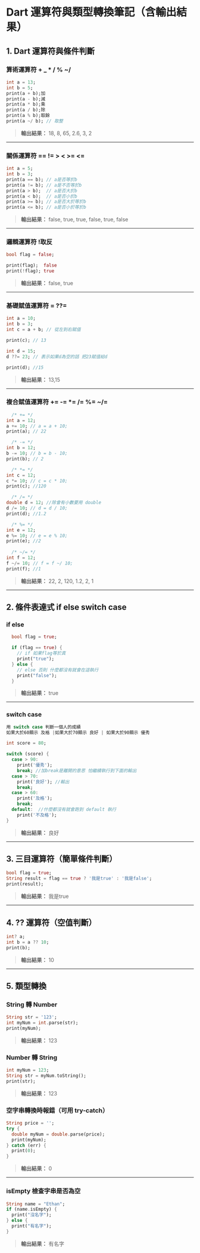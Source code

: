 
# Dart 運算符與類型轉換筆記（含輸出結果）

## 1. Dart 運算符與條件判斷

### 算術運算符 + _ * /  %  ~/

```dart
int a = 13;
int b = 5;
print(a + b);加
print(a - b);減
print(a * b);乘
print(a / b);除
print(a % b);取餘
print(a ~/ b); // 取整
```
> **輸出結果：**
> 18, 8, 65, 2.6, 3, 2

---

### 關係運算符  ==  !=  >  <  >=  <=

```dart
int a = 5;
int b = 3;
print(a == b); // a是否等於b
print(a != b); // a是不否等於b
print(a > b);  // a是否大於b
print(a < b);  // a是否小於b
print(a >= b); // a是否大於等於b
print(a <= b); // a是否小於等於b
```
> **輸出結果：**
> false, true, true, false, true, false

---

### 邏輯運算符 !取反

```dart
bool flag = false;

print(flag);  false
print(!flag); true
```
> **輸出結果：**
> false, true

---

### 基礎賦值運算符  =  ??=

```dart
int a = 10;
int b = 3;
int c = a + b; // 從左到右賦值

print(c); // 13

int d = 15;
d ??= 23; // 表示如果d為空的話 把23賦值給d

print(d); //15

```
> **輸出結果：**
> 13,15

---

### 複合賦值運算符  +=   -=  *=  /=  %=  ~/=

```dart
  /* += */
int a = 12;
a += 10; // a = a + 10;
print(a); // 22

  /* -= */
int b = 12;
b -= 10; // b = b - 10;
print(b); // 2

  /* *= */
int c = 12;
c *= 10; // c = c * 10;
print(c); //120

  /* /= */
double d = 12; //除會有小數要用 double
d /= 10; // d = d / 10;
print(d); //1.2

  /* %= */
int e = 12;
e %= 10; // e = e % 10;
print(e); //2
  
  /* ~/= */
int f = 12;
f ~/= 10; // f = f ~/ 10;
print(f); //1
```
> **輸出結果：**
> 22, 2, 120, 1.2, 2, 1

---
## 2. 條件表達式 if else switch case
### if else
```dart
  bool flag = true;

  if (flag == true) {
    // if 如果flag等於真
    print("true");
  } else {
    // else 否則 什麼都沒有就會在這執行
    print("false");
  }
```
> **輸出結果：**
> true

---
### switch case
```dart
用 switch case 判斷一個人的成績
如果大於60顯示 及格 |如果大於70顯示 良好 | 如果大於90顯示 優秀

int score = 80;

switch (score) {
  case > 90:
    print('優秀');
    break; //加break是離開的意思 怕繼續執行到下面的輸出
  case > 70:
    print('良好'); //輸出
    break;
  case > 60:
    print('及格');
    break;
  default:  //什麼都沒有就會跑到 default 執行
    print('不及格');
}
```
> **輸出結果：**
> 良好

---
## 3. 三目運算符（簡單條件判斷）

```dart
bool flag = true;
String result = flag == true ? '我是true' : '我是false';
print(result);
```
> **輸出結果：**
> 我是true

---

## 4. ?? 運算符（空值判斷）

```dart
int? a;
int b = a ?? 10;
print(b);
```
> **輸出結果：**
> 10

---

## 5. 類型轉換

### String 轉 Number

```dart
String str = '123';
int myNum = int.parse(str);
print(myNum);
```
> **輸出結果：**
> 123

### Number 轉 String

```dart
int myNum = 123;
String str = myNum.toString();
print(str);
```
> **輸出結果：**
> 123

### 空字串轉換時報錯（可用 try-catch）

```dart
String price = '';
try {
  double myNum = double.parse(price);
  print(myNum);
} catch (err) {
  print(0);
}
```
> **輸出結果：**
> 0

---

### isEmpty 檢查字串是否為空

```dart
String name = "Ethan";
if (name.isEmpty) {
  print("沒名字");
} else {
  print("有名字");
}
```
> **輸出結果：**
> 有名字

